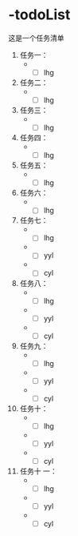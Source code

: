 # -todoList
这是一个任务清单

1. 任务一：
    + - [ ] lhg
1. 任务二：
    + - [ ] lhg
1. 任务三：
    + - [ ] lhg    
1. 任务四：
    + - [ ] lhg
1. 任务五：
    + - [ ] lhg    
1. 任务六：
    + - [ ] lhg    
1. 任务七：
    + - [ ] lhg
    + - [ ] yyl
    + - [ ] cyl
1. 任务八：
    + - [ ] lhg
    + - [ ] yyl
    + - [ ] cyl
1. 任务九：
    + - [ ] lhg
    + - [ ] yyl
    + - [ ] cyl
1. 任务十：
    + - [ ] lhg
    + - [ ] yyl
    + - [ ] cyl   
1. 任务十 一：
    + - [ ] lhg
    + - [ ] yyl
    + - [ ] cyl
